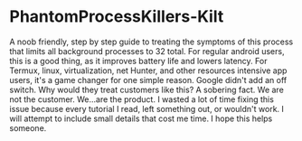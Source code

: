 # PhantomProcessKillers-Kilt
A noob friendly, step by step guide to
treating the symptoms of this process 
that limits all background processes to
32 total.  For regular android users, this 
is a good thing, as it improves battery life 
and lowers latency.  For Termux, linux, 
virtualization, net Hunter, and other 
resources intensive app users, it's a game 
changer for one simple reason.  Google didn't
add an off switch. Why would they treat customers
like this?  A sobering fact.  We are 
not the customer.  We...are the product.
I wasted a lot of time fixing this issue because
every tutorial I read, left something out, or 
wouldn't work.  I will attempt to include small
details that cost me time.  I hope this helps 
someone.

